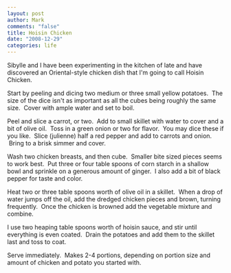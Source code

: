 ```yaml
--- 
layout: post
author: Mark
comments: "false"
title: Hoisin Chicken
date: "2008-12-29"
categories: life
---
```

Sibylle and I have been experimenting in the kitchen of late and have discovered an Oriental-style chicken dish that I'm going to call Hoisin Chicken.

Start by peeling and dicing two medium or three small yellow potatoes.  The size of the dice isn't as important as all the cubes being roughly the same size.  Cover with ample water and set to boil.

Peel and slice a carrot, or two.  Add to small skillet with water to cover and a bit of olive oil.  Toss in a green onion or two for flavor.  You may dice these if you like.  Slice (julienne) half a red pepper and add to carrots and onion.  Bring to a brisk simmer and cover.

Wash two chicken breasts, and then cube.  Smaller bite sized pieces seems to work best.  Put three or four table spoons of corn starch in a shallow bowl and sprinkle on a generous amount of ginger.  I also add a bit of black pepper for taste and color.  

Heat two or three table spoons worth of olive oil in a skillet.  When a drop of water jumps off the oil, add the dredged chicken pieces and brown, turning frequently.  Once the chicken is browned add the vegetable mixture and combine.

I use two heaping table spoons worth of hoisin sauce, and stir until everything is even coated.  Drain the potatoes and add them to the skillet last and toss to coat.

Serve immediately.  Makes 2-4 portions, depending on portion size and amount of chicken and potato you started with.
